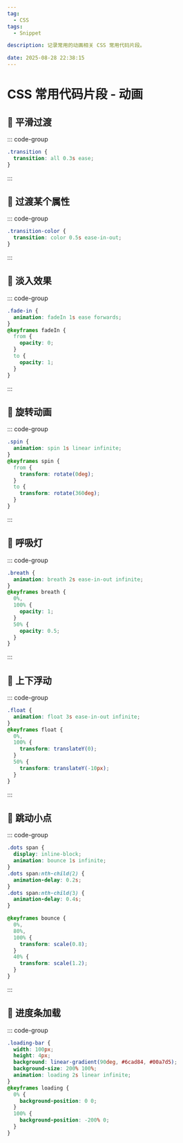 ```yaml
---
tag:
  - CSS
tags:
  - Snippet

description: 记录常用的动画相关 CSS 常用代码片段。

date: 2025-08-28 22:38:15
---
```


# CSS 常用代码片段 - 动画

## 🌋 平滑过渡

::: code-group

```css [] {}
.transition {
  transition: all 0.3s ease;
}
```

:::

## 🌋 过渡某个属性

::: code-group

```css [] {}
.transition-color {
  transition: color 0.5s ease-in-out;
}
```

:::

## 🌋 淡入效果

::: code-group

```css [] {}
.fade-in {
  animation: fadeIn 1s ease forwards;
}
@keyframes fadeIn {
  from {
    opacity: 0;
  }
  to {
    opacity: 1;
  }
}
```

:::

## 🌋 旋转动画

::: code-group

```css [] {}
.spin {
  animation: spin 1s linear infinite;
}
@keyframes spin {
  from {
    transform: rotate(0deg);
  }
  to {
    transform: rotate(360deg);
  }
}
```

:::

## 🌋 呼吸灯

::: code-group

```css [] {}
.breath {
  animation: breath 2s ease-in-out infinite;
}
@keyframes breath {
  0%,
  100% {
    opacity: 1;
  }
  50% {
    opacity: 0.5;
  }
}
```

:::

## 🌋 上下浮动

::: code-group

```css [] {}
.float {
  animation: float 3s ease-in-out infinite;
}
@keyframes float {
  0%,
  100% {
    transform: translateY(0);
  }
  50% {
    transform: translateY(-10px);
  }
}
```

:::

## 🌋 跳动小点

::: code-group

```css [] {}
.dots span {
  display: inline-block;
  animation: bounce 1s infinite;
}
.dots span:nth-child(2) {
  animation-delay: 0.2s;
}
.dots span:nth-child(3) {
  animation-delay: 0.4s;
}

@keyframes bounce {
  0%,
  80%,
  100% {
    transform: scale(0.8);
  }
  40% {
    transform: scale(1.2);
  }
}
```

:::

## 🌋 进度条加载

::: code-group

```css [] {}
.loading-bar {
  width: 100px;
  height: 4px;
  background: linear-gradient(90deg, #6cad84, #00a7d5);
  background-size: 200% 100%;
  animation: loading 2s linear infinite;
}
@keyframes loading {
  0% {
    background-position: 0 0;
  }
  100% {
    background-position: -200% 0;
  }
}
```
